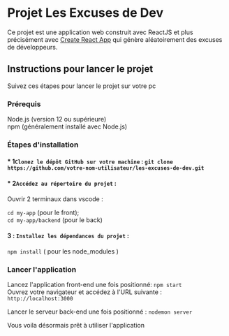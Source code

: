 # **Projet Les Excuses de Dev**

Ce projet est une application web construit avec ReactJS et plus précisément avec [Create React App](https://github.com/facebook/create-react-app) qui génère aléatoirement des excuses de développeurs.

## **Instructions pour lancer le projet**

Suivez ces étapes pour lancer le projet sur votre pc 

### **Prérequis**

Node.js (version 12 ou supérieure)  
npm (généralement installé avec Node.js)

### **Étapes d'installation**

#### * 1`Clonez le dépôt GitHub sur votre machine` : ```git clone https://github.com/votre-nom-utilisateur/les-excuses-de-dev.git```

#### * 2`Accédez au répertoire du projet` :

Ouvrir 2 terminaux dans vscode :

```cd my-app``` (pour le front);  
```cd my-app/backend``` (pour le back)

#### 3 : `Installez les dépendances du projet` :

```npm install``` ( pour les node_modules )

### **Lancer l'application**

Lancez l'application front-end une fois positionné: `npm start`  
Ouvrez votre navigateur et accédez à l'URL suivante : `http://localhost:3000`

Lancer le serveur back-end une fois positionné : `nodemon server`

Vous voila désormais prêt à utiliser l'application
